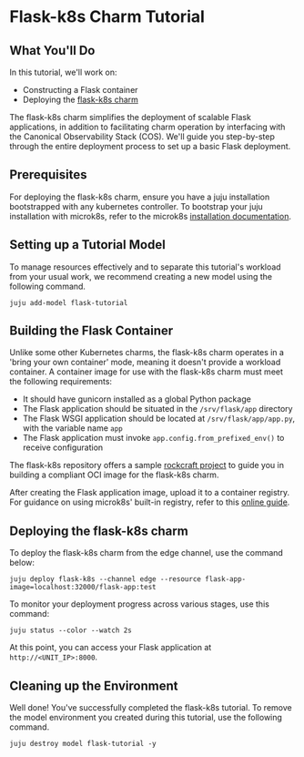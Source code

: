 # Flask-k8s Charm Tutorial

## What You'll Do

In this tutorial, we'll work on:

- Constructing a Flask container
- Deploying the [flask-k8s charm](https://charmhub.io/flask-k8s)

The flask-k8s charm simplifies the deployment of scalable Flask applications,
in addition to facilitating charm operation by interfacing with the Canonical
Observability Stack (COS). We'll guide you step-by-step through the entire
deployment process to set up a basic Flask deployment.

## Prerequisites

For deploying the flask-k8s charm, ensure you have a juju installation
bootstrapped with any kubernetes controller. To bootstrap your juju
installation with microk8s, refer to the microk8s [installation
documentation](https://juju.is/docs/olm/microk8s).

## Setting up a Tutorial Model

To manage resources effectively and to separate this tutorial's workload from
your usual work, we recommend creating a new model using the following command.

```
juju add-model flask-tutorial
```

## Building the Flask Container

Unlike some other Kubernetes charms, the flask-k8s charm operates in a 'bring
your own container' mode, meaning it doesn't provide a workload container. A
container image for use with the flask-k8s charm must meet the following
requirements:

- It should have gunicorn installed as a global Python package
- The Flask application should be situated in the `/srv/flask/app` directory
- The Flask WSGI application should be located at `/srv/flask/app/app.py`, with
  the variable name `app`
- The Flask application must invoke `app.config.from_prefixed_env()` to receive
  configuration

The flask-k8s repository offers a sample [rockcraft
project](https://github.com/canonical/flask-k8s-operator/tree/main/sample_rock)
to guide you in building a compliant OCI image for the flask-k8s charm.

After creating the Flask application image, upload it to a container registry.
For guidance on using microk8s' built-in registry, refer to this [online
guide](https://microk8s.io/docs/registry-built-in).

## Deploying the flask-k8s charm

To deploy the flask-k8s charm from the edge channel, use the command below:

```
juju deploy flask-k8s --channel edge --resource flask-app-image=localhost:32000/flask-app:test 
```

To monitor your deployment progress across various stages, use this command:

```
juju status --color --watch 2s
```

At this point, you can access your Flask application at `http://<UNIT_IP>:8000`.

## Cleaning up the Environment

Well done! You've successfully completed the flask-k8s tutorial. To remove the
model environment you created during this tutorial, use the following command.

```
juju destroy model flask-tutorial -y
```
